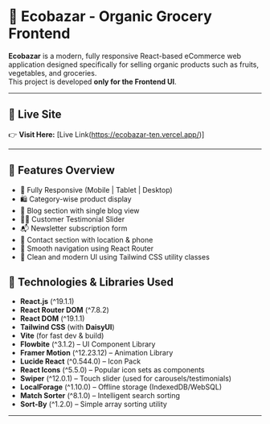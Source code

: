 # 🛒 Ecobazar - Organic Grocery Frontend

**Ecobazar** is a modern, fully responsive React-based eCommerce web application designed specifically for selling organic products such as fruits, vegetables, and groceries.  
This project is developed **only for the Frontend UI**.

---

## 🔗 Live Site

👉 **Visit Here:** [Live Link(https://ecobazar-ten.vercel.app/)]

---

## 📸 Features Overview

- 🎨 Fully Responsive (Mobile | Tablet | Desktop)
- 🛍️ Category-wise product display
- 📝 Blog section with single blog view
- 🙋‍♂️ Customer Testimonial Slider
- 📬 Newsletter subscription form
- 📍 Contact section with location & phone
- 🔄 Smooth navigation using React Router
- 🌱 Clean and modern UI using Tailwind CSS utility classes


## 🚀 Technologies & Libraries Used

- **React.js** (^19.1.1)
- **React Router DOM** (^7.8.2)
- **React DOM** (^19.1.1)
- **Tailwind CSS** (with **DaisyUI**)
- **Vite** (for fast dev & build)
- **Flowbite** (^3.1.2) – UI Component Library
- **Framer Motion** (^12.23.12) – Animation Library
- **Lucide React** (^0.544.0) – Icon Pack
- **React Icons** (^5.5.0) – Popular icon sets as components
- **Swiper** (^12.0.1) – Touch slider (used for carousels/testimonials)
- **LocalForage** (^1.10.0) – Offline storage (IndexedDB/WebSQL)
- **Match Sorter** (^8.1.0) – Intelligent search sorting
- **Sort-By** (^1.2.0) – Simple array sorting utility

---